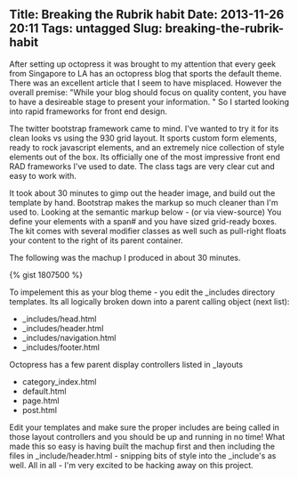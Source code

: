 Title: Breaking the Rubrik habit
Date: 2013-11-26 20:11
Tags: untagged
Slug: breaking-the-rubrik-habit
---

After setting up octopress it was brought to my attention that every geek from Singapore to LA has an octopress blog that sports the default theme. There was an excellent article that I seem to have misplaced. However the overall premise: "While your blog should focus on quality content, you have to have a desireable stage to present your information. " So I started looking into rapid frameworks for front end design.

<!-- more -->

The twitter bootstrap framework came to mind. I've wanted to try it for its clean looks vs using the 930 grid layout. It sports custom form elements, ready to rock javascript elements, and an extremely nice collection of style elements out of the box. Its officially one of the most impressive front end RAD frameworks I've used to date. The class tags are very clear cut and easy to work with. 

It took about 30 minutes to gimp out the header image, and build out the template by hand. Bootstrap makes the markup so much cleaner than I'm used to. Looking at the semantic markup below - (or via view-source) You define your elements with a span# and you have sized grid-ready boxes. The kit comes with several modifier classes as well such as pull-right floats your content to the right of its parent container.  


The following was the machup I produced in about 30 minutes.

{% gist 1807500  %}

To impelement this as your blog theme - you edit the _includes directory templates. Its all logically broken down into a parent calling object (next list): 

  - _includes/head.html
  - _includes/header.html 
  - _includes/navigation.html
  - _includes/footer.html

Octopress has a few parent display controllers listed in _layouts

  - category_index.html
  - default.html
  - page.html
  - post.html

Edit your templates and make sure the proper includes are being called in those layout controllers and you should be up and running in no time! What made this so easy is having built the machup first and then including the files in _include/header.html - snipping bits of style into the _include's as well. All in all - I'm very excited to be hacking away on this project.